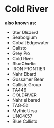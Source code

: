 # Cold River

**also known as:**
- Star Blizzard
- Seaborgium
- Cobalt Edgewater
- Calisto
- Grey Pro
- Cold River
- BlueCharlie
- IRON FRONTIER
- Nahr Elbard
- Gossamer Bear
- Callisto Group
- TA446
- COLDRIVER
- Nahr el bared
- TAG-53
- Mythic Ursa
- UNC4057
- Blue Callisto
